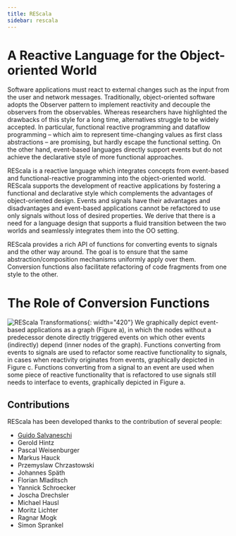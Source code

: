 ```yaml
---
title: REScala
sidebar: rescala
---
```

# A Reactive Language for the Object-oriented World
Software applications must react to external changes such
as the input from the user and network
messages. Traditionally, object-oriented software adopts
the Observer pattern to implement reactivity and decouple
the observers from the observables. Whereas researchers
have highlighted the drawbacks of this style for a long
time, alternatives struggle to be widely accepted. In
particular, functional reactive programming and dataflow
programming – which aim to represent time-changing values
as first class abstractions – are promising, but hardly
escape the functional setting. On the other hand,
event-based languages directly support events but do not
achieve the declarative style of more functional
approaches.

REScala is a reactive language which integrates concepts
from event-based and functional-reactive programming into
the object-oriented world. REScala supports the development
of reactive applications by fostering a functional and
declarative style which complements the advantages of
object-oriented design. Events and signals have their
advantages and disadvantages and event-based applications
cannot be refactored to use only signals without loss of
desired properties. We derive that there is a need for a
language design that supports a fluid transition between the
two worlds and seamlessly integrates them into the OO
setting.

REScala provides a rich API of functions for converting
events to signals and the other way around. The goal is to
ensure that the same abstraction/composition mechanisms
uniformly apply over them. Conversion functions also
facilitate refactoring of code fragments from one style to
the other.

# The Role of Conversion Functions
![REScala Transformations](./images/rescala-transformations.png){: width="420"}
We graphically depict event-based applications as a graph
(Figure a), in which the nodes without a predecessor denote directly
triggered events on which other events (indirectly) depend (inner
nodes of the graph). Functions converting from events to signals are
used to refactor some reactive functionality to signals, in cases when
reactivity originates from events, graphically depicted in Figure c.
Functions converting from a signal to an event are used when some
piece of reactive functionality that is refactored to use signals
still needs to interface to events, graphically depicted in Figure a.

## Contributions

REScala has been developed thanks to the contribution of
several people:

* [Guido Salvaneschi](http://www.guidosalvaneschi.com)
* Gerold Hintz
* Pascal Weisenburger
* Markus Hauck
* Przemyslaw Chrzastowski
* Johannes Späth
* Florian Mladitsch
* Yannick Schroecker
* Joscha Drechsler
* Michael Hausl
* Moritz Lichter
* Ragnar Mogk
* Simon Sprankel
